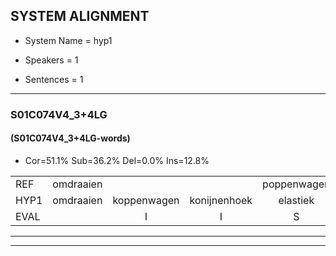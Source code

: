 
## SYSTEM ALIGNMENT

- System Name = hyp1

- Speakers = 1

- Sentences = 1

---

### S01C074V4_3+4LG

#### (S01C074V4_3+4LG-words)

- Cor=51.1%	Sub=36.2%	Del=0.0%	Ins=12.8%

|  |  |  |  |  |  |  |  |  |  |  |  |  |  |  |  |  |  |  |  |  |  |  |  |  |  |  |  |  |  |  |  |  |  |  |  |  |  |  |  |  |  |  |  |  |  |  |  |
|:--- |:---:|:---:|:---:|:---:|:---:|:---:|:---:|:---:|:---:|:---:|:---:|:---:|:---:|:---:|:---:|:---:|:---:|:---:|:---:|:---:|:---:|:---:|:---:|:---:|:---:|:---:|:---:|:---:|:---:|:---:|:---:|:---:|:---:|:---:|:---:|:---:|:---:|:---:|:---:|:---:|:---:|:---:|:---:|:---:|:---:|:---:|:---:|
| REF | omdraaien |  |  | poppenwagen | konijnenhok | elastiekje | ruziemaken | teddybeer | dierentuin | paddenstoelen | verstoppertje | wasmachine | fototoestel | toiletpapier | vrachtwagen | buurmannen | vogelkooi | olifant |  | schommelen | iedereen | schoenenwinkel | knutselen | ophangen | verjaardag | sprookjesboek |  | tandenborstel | lucifer | slaapkamer | achterdeur |  |  | ziekenhuis | * | nieuwsgierig | afblijven | kabouter | washandje | sneeuwwitje | goeiendag | vakantie | limonade | autorijden | eindelijk | familie | chocolade |
| HYP1 | omdraaien | koppenwagen | konijnenhoek | elastiek | ja | ruzie | maken | deddibier | dierenturn | paddenstoelen | verstoppertja | wasmachine | fototoestel | toiletpapier | vrachtwagen | buurmannen | vogelkooi | olifant | schomelen | idereen | schoenen | winkel | knitselen | ophangen | verjaardag | sprookjesboek | tanden | borstel | lucifer | slaapkamer | achterdeur | ziek | in | huis | nieuws | nieuwsgierig | afblijven | kabouter | washandje | sneewwitje | goeiendag | vakantie | lemonade | uitorijde | eindelijk | familie | chocolade |
| EVAL |  | I | I | S | S | S | S | S | S |  | S |  |  |  |  |  |  |  | I | S | S | S | S |  |  |  | I | S |  |  |  | I | I | S | S |  |  |  |  | S |  |  | S | S |  |  |  |
---

---
